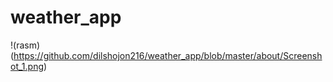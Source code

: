 # weather_app

!(rasm)(https://github.com/dilshojon216/weather_app/blob/master/about/Screenshot_1.png)

